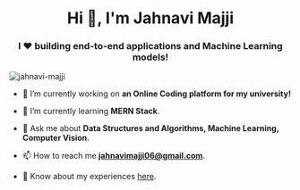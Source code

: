 <h1 align="center">Hi 👋, I'm Jahnavi Majji</h1>
<h3 align="center">I ❤️ building end-to-end applications and Machine Learning models!</h3>

<p align="left"> <img src="https://komarev.com/ghpvc/?username=jahnavi-majji&label=Profile%20views&color=0e75b6&style=flat" alt="jahnavi-majji" /> </p>

- 🔭 I’m currently working on **an Online Coding platform for my university!**

- 🌱 I’m currently learning **MERN Stack**.

- 💬 Ask me about **Data Structures and Algorithms, Machine Learning, Computer Vision**.

- 📫 How to reach me **jahnavimajji06@gmail.com**.

- 📄 Know about my experiences [here](https://www.dropbox.com/s/qd1e45loqgphjlw/jahnavimajji_resume.pdf?dl=0).
